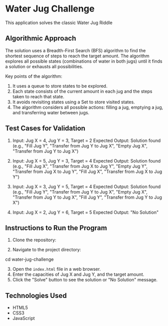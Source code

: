 # Water Jug Challenge

This application solves the classic Water Jug Riddle

## Algorithmic Approach

The solution uses a Breadth-First Search (BFS) algorithm to find the shortest sequence of steps to reach the target amount. The algorithm explores all possible states (combinations of water in both jugs) until it finds a solution or exhausts all possibilities.

Key points of the algorithm:
1. It uses a queue to store states to be explored.
2. Each state consists of the current amount in each jug and the steps taken to reach that state.
3. It avoids revisiting states using a Set to store visited states.
4. The algorithm considers all possible actions: filling a jug, emptying a jug, and transferring water between jugs.

## Test Cases for Validation

1. Input: Jug X = 4, Jug Y = 3, Target = 2
   Expected Output: Solution found (e.g., "Fill Jug Y", "Transfer from Jug Y to Jug X", "Empty Jug X", "Transfer from Jug Y to Jug X")

2. Input: Jug X = 5, Jug Y = 3, Target = 4
   Expected Output: Solution found (e.g., "Fill Jug X", "Transfer from Jug X to Jug Y", "Empty Jug Y", "Transfer from Jug X to Jug Y", "Fill Jug X", "Transfer from Jug X to Jug Y")

3. Input: Jug X = 3, Jug Y = 5, Target = 4
   Expected Output: Solution found (e.g., "Fill Jug Y", "Transfer from Jug Y to Jug X", "Empty Jug X", "Transfer from Jug Y to Jug X", "Fill Jug Y", "Transfer from Jug Y to Jug X")

4. Input: Jug X = 2, Jug Y = 6, Target = 5
   Expected Output: "No Solution"

## Instructions to Run the Program

1. Clone the repository:

2. Navigate to the project directory:

cd water-jug-challenge

3. Open the `index.html` file in a web browser.
4. Enter the capacities of Jug X and Jug Y, and the target amount.
5. Click the "Solve" button to see the solution or "No Solution" message.

## Technologies Used

- HTML5
- CSS3
- JavaScript 